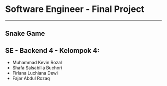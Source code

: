 <h1>Software Engineer - Final Project</h2>
<hr>
<h2>Snake Game</h2>
<h2>SE - Backend 4 - Kelompok 4: </h2>
<ul> 
    <li>Muhammad Kevin Rozal </li>
    <li>Shafa Salsabilla Buchori </li>
    <li>Firlana Luchiana Dewi </li>
    <li>Fajar Abdul Rozaq </li>
</ul>
